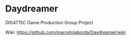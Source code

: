 # Daydreamer
DIG4715C Game Production Group Project

Wiki: https://github.com/marcelolaborda/Daydreamer/wiki
